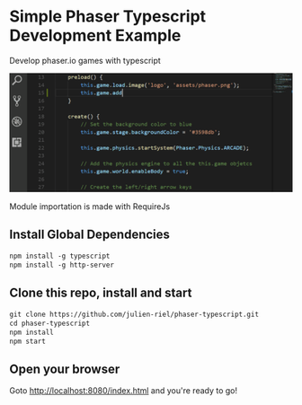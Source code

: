 # Simple Phaser Typescript Development Example

Develop phaser.io games with typescript

![screenshot](./doc/images/autocomplete.gif)

Module importation is made with RequireJs

## Install Global Dependencies
```
npm install -g typescript
npm install -g http-server
```

## Clone this repo, install and start
```
git clone https://github.com/julien-riel/phaser-typescript.git
cd phaser-typescript
npm install
npm start
```

## Open your browser
 
 Goto [http://localhost:8080/index.html](http://localhost:8080/index.html) and you're ready to go!